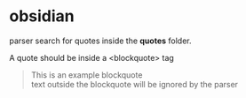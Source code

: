 # obsidian

parser search for quotes inside the **quotes** folder.

A quote should be inside a \<blockquote\> tag 
> This is an example blockquote <br>
text outside the blockquote will be ignored by the parser
